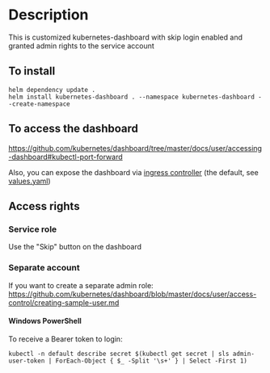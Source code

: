 # Description
This is customized kubernetes-dashboard with skip login enabled and granted admin rights to the service account

## To install
```
helm dependency update .
helm install kubernetes-dashboard . --namespace kubernetes-dashboard --create-namespace
```

## To access the dashboard
https://github.com/kubernetes/dashboard/tree/master/docs/user/accessing-dashboard#kubectl-port-forward

Also, you can expose the dashboard via [ingress controller](../nginx-ingress-controller/README.md) (the default, see [values.yaml](./values.yaml))

## Access rights
### Service role
Use the "Skip" button on the dashboard

### Separate account
If you want to create a separate admin role: https://github.com/kubernetes/dashboard/blob/master/docs/user/access-control/creating-sample-user.md

#### Windows PowerShell

To receive a Bearer token to login:
```
kubectl -n default describe secret $(kubectl get secret | sls admin-user-token | ForEach-Object { $_ -Split '\s+' } | Select -First 1)
```